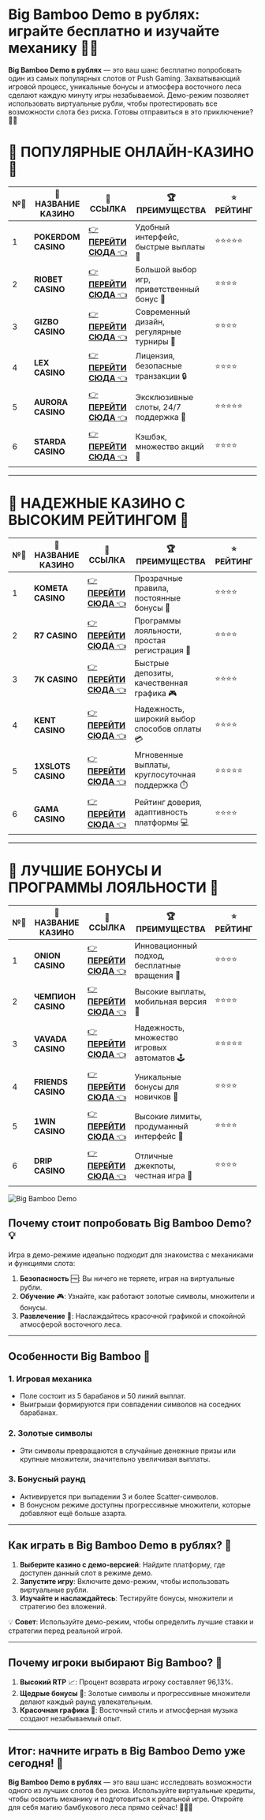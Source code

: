 # Big Bamboo Demo в рублях: играйте бесплатно и изучайте механику 🎋🎰

**Big Bamboo Demo в рублях** — это ваш шанс бесплатно попробовать один из самых популярных слотов от Push Gaming. Захватывающий игровой процесс, уникальные бонусы и атмосфера восточного леса сделают каждую минуту игры незабываемой. Демо-режим позволяет использовать виртуальные рубли, чтобы протестировать все возможности слота без риска. Готовы отправиться в это приключение? 🐼✨

# 🌟 ПОПУЛЯРНЫЕ ОНЛАЙН-КАЗИНО 🌟

| №️⃣ | 🎰 НАЗВАНИЕ КАЗИНО                       | 🔗 ССЫЛКА                                                                          | 🏆 ПРЕИМУЩЕСТВА                              | ⭐ РЕЙТИНГ |
|-----|------------------------------------------|------------------------------------------------------------------------------------|---------------------------------------------|------------|
| 1   | **POKERDOM CASINO**                      | [👉 **ПЕРЕЙТИ СЮДА** 👈](https://brandplay.link/4k77v2yx)                          | Удобный интерфейс, быстрые выплаты 🤑         | ⭐⭐⭐⭐⭐     |
| 2   | **RIOBET CASINO**                        | [👉 **ПЕРЕЙТИ СЮДА** 👈](https://brandplay.link/7xBLTPyj)                          | Большой выбор игр, приветственный бонус 🎁    | ⭐⭐⭐⭐      |
| 3   | **GIZBO CASINO**                         | [👉 **ПЕРЕЙТИ СЮДА** 👈](https://brandplay.link/bprXw4YV)                          | Современный дизайн, регулярные турниры 🏅      | ⭐⭐⭐⭐      |
| 4   | **LEX CASINO**                           | [👉 **ПЕРЕЙТИ СЮДА** 👈](https://brandplay.link/zW4hdDFV)                          | Лицензия, безопасные транзакции 🔒            | ⭐⭐⭐⭐      |
| 5   | **AURORA CASINO**                        | [👉 **ПЕРЕЙТИ СЮДА** 👈](https://10trafic-stat2.com/click/668546556bcc6313411604bd/6766/13032/subaccount) | Эксклюзивные слоты, 24/7 поддержка 🌟         | ⭐⭐⭐⭐⭐     |
| 6   | **STARDA CASINO**                        | [👉 **ПЕРЕЙТИ СЮДА** 👈](https://brandplay.link/fB7xwRFL)                          | Кэшбэк, множество акций 🎉                    | ⭐⭐⭐⭐      |

---

# 🏅 НАДЕЖНЫЕ КАЗИНО С ВЫСОКИМ РЕЙТИНГОМ 🏅

| №️⃣ | 🎰 НАЗВАНИЕ КАЗИНО                       | 🔗 ССЫЛКА                                                                          | 🏆 ПРЕИМУЩЕСТВА                              | ⭐ РЕЙТИНГ |
|-----|------------------------------------------|------------------------------------------------------------------------------------|---------------------------------------------|------------|
| 1   | **KOMETA CASINO**                        | [👉 **ПЕРЕЙТИ СЮДА** 👈](https://brandplay.link/8ZymQJV8)                          | Прозрачные правила, постоянные бонусы 🔄      | ⭐⭐⭐⭐      |
| 2   | **R7 CASINO**                            | [👉 **ПЕРЕЙТИ СЮДА** 👈](https://brandplay.link/bMd3Yjsw)                          | Программы лояльности, простая регистрация 📝   | ⭐⭐⭐⭐      |
| 3   | **7K CASINO**                            | [👉 **ПЕРЕЙТИ СЮДА** 👈](https://brandplay.link/BvQyFShp)                          | Быстрые депозиты, качественная графика 🎮      | ⭐⭐⭐⭐      |
| 4   | **KENT CASINO**                          | [👉 **ПЕРЕЙТИ СЮДА** 👈](https://brandplay.link/Fv2WP3js)                          | Надежность, широкий выбор способов оплаты 💳  | ⭐⭐⭐⭐      |
| 5   | **1XSLOTS CASINO**                       | [👉 **ПЕРЕЙТИ СЮДА** 👈](https://brandplay.link/hSB1khtr)                          | Мгновенные выплаты, круглосуточная поддержка ⏱️| ⭐⭐⭐⭐⭐     |
| 6   | **GAMA CASINO**                          | [👉 **ПЕРЕЙТИ СЮДА** 👈](https://brandplay.link/j6NMKsDz)                          | Рейтинг доверия, адаптивность платформы 💻     | ⭐⭐⭐⭐      |

---

# 🎁 ЛУЧШИЕ БОНУСЫ И ПРОГРАММЫ ЛОЯЛЬНОСТИ 🎁

| №️⃣ | 🎰 НАЗВАНИЕ КАЗИНО                       | 🔗 ССЫЛКА                                                                          | 🏆 ПРЕИМУЩЕСТВА                              | ⭐ РЕЙТИНГ |
|-----|------------------------------------------|------------------------------------------------------------------------------------|---------------------------------------------|------------|
| 1   | **ONION CASINO**                         | [👉 **ПЕРЕЙТИ СЮДА** 👈](https://brandplay.link/zBGRVpQ9)                          | Инновационный подход, бесплатные вращения 🎡  | ⭐⭐⭐⭐      |
| 2   | **ЧЕМПИОН CASINO**                       | [👉 **ПЕРЕЙТИ СЮДА** 👈](https://temon-gter.cfd/go/lRq?p80412p304504pcc44t17455)   | Высокие выплаты, мобильная версия 📱          | ⭐⭐⭐⭐      |
| 3   | **VAVADA CASINO**                        | [👉 **ПЕРЕЙТИ СЮДА** 👈](https://vavadapartner.pro/?promo=ea5c9275-6854-4505-94fc-95ab18221945-linkb2) | Надежность, множество игровых автоматов 🕹️    | ⭐⭐⭐⭐⭐     |
| 4   | **FRIENDS CASINO**                       | [👉 **ПЕРЕЙТИ СЮДА** 👈](https://gofriends.vc/linkb2)                              | Уникальные бонусы для новичков 🤝             | ⭐⭐⭐⭐      |
| 5   | **1WIN CASINO**                          | [👉 **ПЕРЕЙТИ СЮДА** 👈](https://brandplay.link/smXVpBbG)                          | Высокие лимиты, продуманный интерфейс 🎯      | ⭐⭐⭐⭐      |
| 6   | **DRIP CASINO**                          | [👉 **ПЕРЕЙТИ СЮДА** 👈](https://drp-ircp01.com/c07e6a3db)                          | Отличные джекпоты, честная игра 💎            | ⭐⭐⭐⭐      |

![Big Bamboo Demo](https://spadok.org.ua/images/bolokhiv/bezdepozytni-poslugy-lavyna.jpg)

## Почему стоит попробовать Big Bamboo Demo? 💡

Игра в демо-режиме идеально подходит для знакомства с механиками и функциями слота:  
1. **Безопасность** 🆓: Вы ничего не теряете, играя на виртуальные рубли.  
2. **Обучение** 🎮: Узнайте, как работают золотые символы, множители и бонусы.  
3. **Развлечение** 🌟: Наслаждайтесь красочной графикой и спокойной атмосферой восточного леса.  

---

## Особенности Big Bamboo 🎯

### 1. Игровая механика  
- Поле состоит из 5 барабанов и 50 линий выплат.  
- Выигрыши формируются при совпадении символов на соседних барабанах.  

### 2. Золотые символы  
- Эти символы превращаются в случайные денежные призы или крупные множители, значительно увеличивая выплаты.  

### 3. Бонусный раунд  
- Активируется при выпадении 3 и более Scatter-символов.  
- В бонусном режиме доступны прогрессивные множители, которые добавляют ещё больше азарта.  

---

## Как играть в Big Bamboo Demo в рублях? 🚀

1. **Выберите казино с демо-версией**: Найдите платформу, где доступен данный слот в режиме демо.  
2. **Запустите игру**: Включите демо-режим, чтобы использовать виртуальные рубли.  
3. **Изучайте и наслаждайтесь**: Тестируйте бонусы, множители и стратегию без вложений.  

💡 **Совет**: Используйте демо-режим, чтобы определить лучшие ставки и стратегии перед реальной игрой.

---

## Почему игроки выбирают Big Bamboo? 🌟

1. **Высокий RTP** 📈: Процент возврата игроку составляет 96,13%.  
2. **Щедрые бонусы** 🎁: Золотые символы и прогрессивные множители делают каждый раунд увлекательным.  
3. **Красочная графика** 🌸: Восточный стиль и атмосферная музыка создают незабываемый опыт.  

---

## Итог: начните играть в Big Bamboo Demo уже сегодня! 🎉

**Big Bamboo Demo в рублях** — это ваш шанс исследовать возможности одного из лучших слотов без риска. Используйте виртуальные кредиты, чтобы освоить механику и подготовиться к реальной игре. Откройте для себя магию бамбукового леса прямо сейчас! 🎰🎋🐼  

